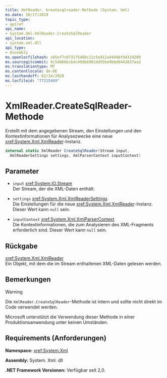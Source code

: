 ```yaml
---
title: XmlReader. kreatesqlreader-Methode (System. Xml)
ms.date: 10/17/2019
topic_type:
- apiref
api_name:
- System.Xml.XmlReader.CreateSqlReader
api_location:
- system.xml.dll
api_type:
- Assembly
ms.openlocfilehash: c65ef7c073175488c11c5e912a44d46fd4319209
ms.sourcegitcommit: 9c54866bcbdc49dbb981dd55be9bbd0443837aa2
ms.translationtype: MT
ms.contentlocale: de-DE
ms.lasthandoff: 02/14/2020
ms.locfileid: "77215449"
---
```

# <a name="xmlreadercreatesqlreader-method"></a>XmlReader.CreateSqlReader-Methode

Erstellt mit dem angegebenen Stream, den Einstellungen und den Kontextinformationen für Analysezwecke eine neue <xref:System.Xml.XmlReader>-Instanz.

```csharp
internal static XmlReader CreateSqlReader(Stream input, 
  XmlReaderSettings settings, XmlParserContext inputContext)
```

## <a name="parameters"></a>Parameter

- `input` <xref:System.IO.Stream>  
  Der Stream, der die XML-Daten enthält.

- `settings` <xref:System.Xml.XmlReaderSettings>  
  Die Einstellungen für die neue <xref:System.Xml.XmlReader>-Instanz. Dieser Wert kann `null` sein.

- `inputContext` <xref:System.Xml.XmlParserContext>  
  Die Kontextinformationen, die zum Analysieren des XML-Fragments erforderlich sind. Dieser Wert kann `null` sein.

## <a name="returns"></a>Rückgabe

<xref:System.Xml.XmlReader>  
Ein Objekt, mit dem die im Stream enthaltenen XML-Daten gelesen werden.

## <a name="remarks"></a>Bemerkungen

> [!WARNING]
> Die `XmlReader.CreateSqlReader`-Methode ist intern und sollte nicht direkt im Code verwendet werden.
>
> Microsoft unterstützt die Verwendung dieser Methode in einer Produktionsanwendung unter keinen Umständen.

## <a name="requirements"></a>Requirements (Anforderungen)

**Namespace:** <xref:System.Xml>

**Assembly:** System. Xml. dll

**.NET Framework Versionen:** Verfügbar seit 2,0.
